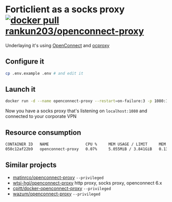 # Forticlient as a socks proxy [![docker pull rankun203/openconnect-proxy](https://img.shields.io/docker/v/rankun203/openconnect-proxy?label=docker%20pull%20rankun203/openconnect-proxy)](https://hub.docker.com/r/rankun203/openconnect-proxy)

Underlaying it's using [OpenConnect](https://www.infradead.org/openconnect/index.html) and [ocproxy](https://github.com/cernekee/ocproxy)

## Configure it

```bash
cp .env.example .env # and edit it
```

## Launch it

```bash
docker run -d --name openconnect-proxy --restart=on-failure:3 -p 1080:1080 -it --env-file=.env rankun203/openconnect-proxy
```

Now you have a socks proxy that's listening on `localhost:1080` and connected to your corporate VPN

## Resource consumption

```bash
CONTAINER ID   NAME                CPU %     MEM USAGE / LIMIT     MEM %     NET I/O           BLOCK I/O        PIDS
050c12af22b9   openconnect-proxy   0.07%     5.055MiB / 3.841GiB   0.13%     3.36MB / 3.31MB   0B / 0B          5
```

## Similar projects

- [matinrco/openconnect-proxy](https://github.com/matinrco/openconnect-proxy) `--privileged`
- [wtsi-hgi/openconnect-proxy](https://github.com/wtsi-hgi/openconnect-proxy) http proxy, socks proxy, openconnect 6.x
- [cpitt/docker-openconnect-proxy](https://github.com/cpitt/docker-openconnect-proxy) `--privileged`
- [wazum/openconnect-proxy](https://github.com/wazum/openconnect-proxy) `--privileged`
